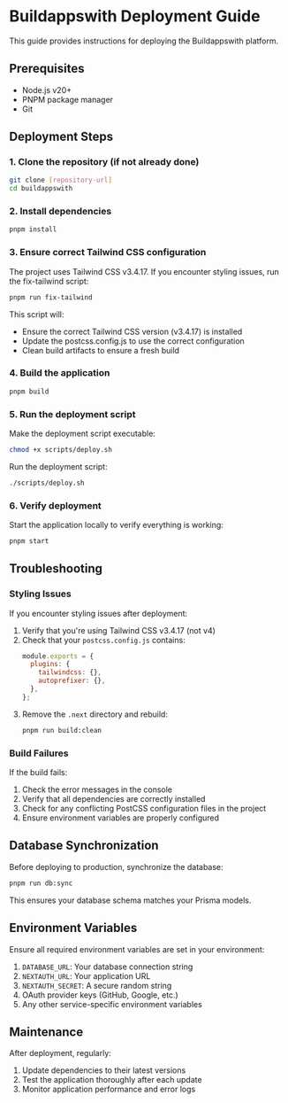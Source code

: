 # Buildappswith Deployment Guide

This guide provides instructions for deploying the Buildappswith platform.

## Prerequisites

- Node.js v20+
- PNPM package manager
- Git

## Deployment Steps

### 1. Clone the repository (if not already done)

```bash
git clone [repository-url]
cd buildappswith
```

### 2. Install dependencies

```bash
pnpm install
```

### 3. Ensure correct Tailwind CSS configuration

The project uses Tailwind CSS v3.4.17. If you encounter styling issues, run the fix-tailwind script:

```bash
pnpm run fix-tailwind
```

This script will:
- Ensure the correct Tailwind CSS version (v3.4.17) is installed
- Update the postcss.config.js to use the correct configuration
- Clean build artifacts to ensure a fresh build

### 4. Build the application

```bash
pnpm build
```

### 5. Run the deployment script

Make the deployment script executable:

```bash
chmod +x scripts/deploy.sh
```

Run the deployment script:

```bash
./scripts/deploy.sh
```

### 6. Verify deployment

Start the application locally to verify everything is working:

```bash
pnpm start
```

## Troubleshooting

### Styling Issues

If you encounter styling issues after deployment:

1. Verify that you're using Tailwind CSS v3.4.17 (not v4)
2. Check that your `postcss.config.js` contains:
   ```js
   module.exports = {
     plugins: {
       tailwindcss: {},
       autoprefixer: {},
     },
   };
   ```
3. Remove the `.next` directory and rebuild:
   ```bash
   pnpm run build:clean
   ```

### Build Failures

If the build fails:

1. Check the error messages in the console
2. Verify that all dependencies are correctly installed
3. Check for any conflicting PostCSS configuration files in the project
4. Ensure environment variables are properly configured

## Database Synchronization

Before deploying to production, synchronize the database:

```bash
pnpm run db:sync
```

This ensures your database schema matches your Prisma models.

## Environment Variables

Ensure all required environment variables are set in your environment:

1. `DATABASE_URL`: Your database connection string
2. `NEXTAUTH_URL`: Your application URL
3. `NEXTAUTH_SECRET`: A secure random string
4. OAuth provider keys (GitHub, Google, etc.)
5. Any other service-specific environment variables

## Maintenance

After deployment, regularly:

1. Update dependencies to their latest versions
2. Test the application thoroughly after each update
3. Monitor application performance and error logs
